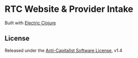 # RTC Website & Provider Intake

Built with [Electric Clojure](https://github.com/hyperfiddle/electric)

## License

Released under the [Anti-Capitalist Software License](https://anticapitalist.software/), v1.4
